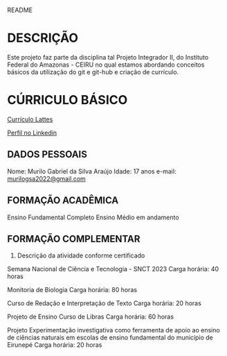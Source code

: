 README

# DESCRIÇÃO

Este projeto faz parte da disciplina tal Projeto Integrador II, do Instituto Federal do Amazonas - CEIRU no qual estamos abordando conceitos básicos da utilização do git e git-hub e criação de currículo.

# CÚRRICULO BÁSICO

[Currículo Lattes]("http://lattes.cnpq.br/4472739782535691")

[Perfil no Linkedin]("https://www.linkedin.com/in/murilo-gabriel-da-silva-ara%C3%BAjo-a7a8222bb")

## DADOS PESSOAIS

Nome: Murilo Gabriel da Silva Araújo 
Idade: 17 anos 
e-mail: murilogsa2022@gmail.com

## FORMAÇÃO ACADÊMICA

Ensino Fundamental Completo 
Ensino Médio em andamento 

## FORMAÇÃO COMPLEMENTAR

1. Descrição da atividade conforme certificado

Semana Nacional de Ciência e Tecnologia - SNCT 2023 
Carga horária: 40 horas

Monitoria de Biologia 
Carga horária: 80 horas

Curso de Redação e Interpretação de Texto 
Carga horária: 20 horas 

Projeto de Ensino Curso de Libras 
Carga horária: 60 horas 

Projeto Experimentação investigativa como ferramenta de apoio
ao ensino de ciências naturais em escolas de ensino fundamental do município de Eirunepé
Carga horária: 20 horas 



